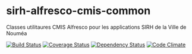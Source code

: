 # sirh-alfresco-cmis-common
Classes utilitaures CMIS Alfresco pour les applications SIRH de la Ville de Nouméa

[![Build Status](https://travis-ci.org/DSI-Ville-Noumea/sirh-alfresco-cmis-common.svg?branch=master)](https://travis-ci.org/DSI-Ville-Noumea/sirh-alfresco-cmis-common) [![Coverage Status](https://coveralls.io/repos/github/DSI-Ville-Noumea/sirh-alfresco-cmis-common/badge.svg?branch=master)](https://coveralls.io/github/DSI-Ville-Noumea/sirh-alfresco-cmis-common?branch=master) [![Dependency Status](https://www.versioneye.com/user/projects/56d8b9b73225f30037816824/badge.svg?style=flat)](https://www.versioneye.com/user/projects/56d8b9b73225f30037816824) [![Code Climate](https://codeclimate.com/github/DSI-Ville-Noumea/sirh-alfresco-cmis-common/badges/gpa.svg)](https://codeclimate.com/github/DSI-Ville-Noumea/sirh-alfresco-cmis-common)
